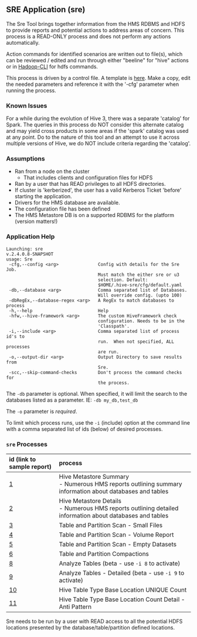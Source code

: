 ## SRE Application (sre)

The Sre Tool brings together information from the HMS RDBMS and HDFS to provide reports and potential actions to address areas of concern.  This process is a READ-ONLY process and does not perform any actions automatically.

Action commands for identified scenarios are written out to file(s), which can be reviewed / edited and run through either "beeline" for "hive" actions or in [Hadoop-CLI](https://github.com/dstreev/hadoop-cli) for hdfs commands.

This process is driven by a control file.  A template is [here](configs/default.template.yaml).  Make a copy, edit the needed parameters and reference it with the '-cfg' parameter when running the process.

### Known Issues

For a while during the evolution of Hive 3, there was a separate 'catalog' for Spark.  The queries in this process do NOT consider this alternate catalog and may yield cross products in some areas if the 'spark' catalog was used at any point.  Do to the nature of this tool and an attempt to use it across multiple versions of Hive, we do NOT include criteria regarding the 'catalog'.

### Assumptions

- Ran from a node on the cluster
    - That includes clients and configuration files for HDFS
- Ran by a user that has READ privileges to all HDFS directories.
- If cluster is 'kerberized', the user has a valid Kerberos Ticket 'before' starting the application.
- Drivers for the HMS database are available.
- The configuration file has been defined
- The HMS Metastore DB is on a supported RDBMS for the platform (version matters!)

### Application Help

```
Launching: sre
v.2.4.0.8-SNAPSHOT
usage: Sre
 -cfg,--config <arg>               Config with details for the Sre Job.
                                   Must match the either sre or u3
                                   selection. Default:
                                   $HOME/.hive-sre/cfg/default.yaml
 -db,--database <arg>              Comma separated list of Databases.
                                   Will override config. (upto 100)
 -dbRegEx,--database-regex <arg>   A RegEx to match databases to process
 -h,--help                         Help
 -hfw,--hive-framework <arg>       The custom HiveFramework check
                                   configuration. Needs to be in the
                                   'Classpath'.
 -i,--include <arg>                Comma separated list of process id's to
                                   run.  When not specified, ALL processes
                                   are run.
 -o,--output-dir <arg>             Output Directory to save results from
                                   Sre.
 -scc,--skip-command-checks        Don't process the command checks for
                                   the process.
```

The `-db` parameter is optional.  When specified, it will limit the search to the databases listed as a parameter.  IE: `-db my_db,test_db`

The `-o` parameter is *required*.

To limit which process runs, use the `-i` (include) option at the command line with a comma separated list of ids (below) of desired processes.

### `sre` Processes

| id (link to sample report)                                   | process |
|:-------------------------------------------------------------|:---|
| [1](./sample_reports/sre/hms_report_summary.md)              | Hive Metastore Summary<br/> - Numerous HMS reports outlining summary information about databases and tables |
| [2](./sample_reports/sre/hms_report_detail.md)               | Hive Metastore Details<br/> - Numerous HMS reports outlining detailed information about databases and tables |
| [3](./sample_reports/sre/small_files.md)                     | Table and Partition Scan - Small Files |
| [4](./sample_reports/sre/table_volume.md)                    | Table and Partition Scan - Volume Report |
| [5](./sample_reports/sre/empty_datasets.md)                  | Table and Partition Scan - Empty Datasets |
| [6](./sample_reports/u3/managed_compactions.sql)             | Table and Partition Compactions |
| [8](./sample_reports/sre/acid_analyze_tables.md)             | Analyze Tables (beta - use `-i 8` to activate) |
| [9](./sample_reports/sre/acid_analyze_tables_detailed.md)    | Analyze Tables - Detailed (beta - use `-i 9` to activate) |
| [10](./sample_reports/sre/hive_tbl_unique_base_dir_count.md) | Hive Table Type Base Location UNIQUE Count |
| [11](./sample_reports/sre/hive_tbl_anti_pattern_base_dir_count.md) | Hive Table Type Base Location Count Detail - Anti Pattern |

Sre needs to be run by a user with READ access to all the potential HDFS locations presented by the database/table/partition defined locations.
